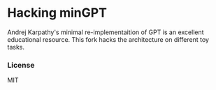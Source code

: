 
# Hacking minGPT


Andrej Karpathy's minimal re-implementaition of GPT is an excellent educational resource. This fork hacks the architecture on different toy tasks.

### License

MIT
